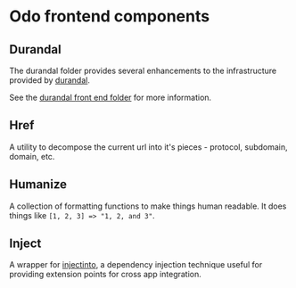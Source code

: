 # Odo frontend components

## Durandal
The durandal folder provides several enhancements to the infrastructure provided by [durandal](http://durandaljs.com/).

See the [durandal front end folder](https://github.com/tcoats/odo/tree/master/public/durandal) for more information.

## Href
A utility to decompose the current url into it's pieces - protocol, subdomain, domain, etc.

## Humanize
A collection of formatting functions to make things human readable. It does things like `[1, 2, 3] => "1, 2, and 3"`.

## Inject
A wrapper for [injectinto](https://github.com/tcoats/injectinto), a dependency injection technique useful for providing extension points for cross app integration.
